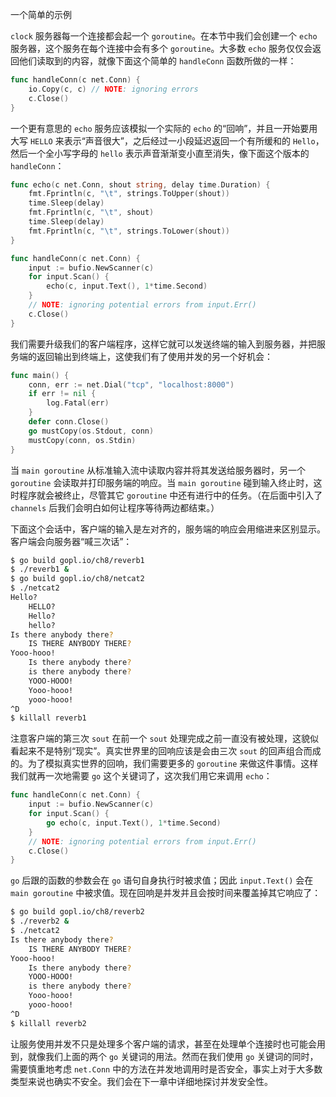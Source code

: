 
一个简单的示例

`clock` 服务器每一个连接都会起一个 `goroutine`。在本节中我们会创建一个 `echo` 服务器，这个服务在每个连接中会有多个 `goroutine`。大多数 `echo` 服务仅仅会返回他们读取到的内容，就像下面这个简单的 `handleConn` 函数所做的一样：

```go
func handleConn(c net.Conn) {
    io.Copy(c, c) // NOTE: ignoring errors
    c.Close()
}
```

一个更有意思的 `echo` 服务应该模拟一个实际的 `echo` 的“回响”，并且一开始要用大写 `HELLO` 来表示“声音很大”，之后经过一小段延迟返回一个有所缓和的 `Hello`，然后一个全小写字母的 `hello` 表示声音渐渐变小直至消失，像下面这个版本的 `handleConn`：

```go
func echo(c net.Conn, shout string, delay time.Duration) {
    fmt.Fprintln(c, "\t", strings.ToUpper(shout))
    time.Sleep(delay)
    fmt.Fprintln(c, "\t", shout)
    time.Sleep(delay)
    fmt.Fprintln(c, "\t", strings.ToLower(shout))
}

func handleConn(c net.Conn) {
    input := bufio.NewScanner(c)
    for input.Scan() {
        echo(c, input.Text(), 1*time.Second)
    }
    // NOTE: ignoring potential errors from input.Err()
    c.Close()
}
```

我们需要升级我们的客户端程序，这样它就可以发送终端的输入到服务器，并把服务端的返回输出到终端上，这使我们有了使用并发的另一个好机会：

```go
func main() {
    conn, err := net.Dial("tcp", "localhost:8000")
    if err != nil {
        log.Fatal(err)
    }
    defer conn.Close()
    go mustCopy(os.Stdout, conn)
    mustCopy(conn, os.Stdin)
}
```

当 `main goroutine` 从标准输入流中读取内容并将其发送给服务器时，另一个 `goroutine` 会读取并打印服务端的响应。当 `main goroutine` 碰到输入终止时，这时程序就会被终止，尽管其它 `goroutine` 中还有进行中的任务。（在后面中引入了 `channels` 后我们会明白如何让程序等待两边都结束。）

下面这个会话中，客户端的输入是左对齐的，服务端的响应会用缩进来区别显示。 客户端会向服务器“喊三次话”：

```sh
$ go build gopl.io/ch8/reverb1
$ ./reverb1 &
$ go build gopl.io/ch8/netcat2
$ ./netcat2
Hello?
    HELLO?
    Hello?
    hello?
Is there anybody there?
    IS THERE ANYBODY THERE?
Yooo-hooo!
    Is there anybody there?
    is there anybody there?
    YOOO-HOOO!
    Yooo-hooo!
    yooo-hooo!
^D
$ killall reverb1
```

注意客户端的第三次 `sout` 在前一个 `sout` 处理完成之前一直没有被处理，这貌似看起来不是特别“现实”。真实世界里的回响应该是会由三次 `sout` 的回声组合而成的。为了模拟真实世界的回响，我们需要更多的 `goroutine` 来做这件事情。这样我们就再一次地需要 `go` 这个关键词了，这次我们用它来调用 `echo`：

```go
func handleConn(c net.Conn) {
    input := bufio.NewScanner(c)
    for input.Scan() {
        go echo(c, input.Text(), 1*time.Second)
    }
    // NOTE: ignoring potential errors from input.Err()
    c.Close()
}
```

`go` 后跟的函数的参数会在 `go` 语句自身执行时被求值；因此 `input.Text()` 会在 `main goroutine` 中被求值。现在回响是并发并且会按时间来覆盖掉其它响应了：

```sh
$ go build gopl.io/ch8/reverb2
$ ./reverb2 &
$ ./netcat2
Is there anybody there?
    IS THERE ANYBODY THERE?
Yooo-hooo!
    Is there anybody there?
    YOOO-HOOO!
    is there anybody there?
    Yooo-hooo!
    yooo-hooo!
^D
$ killall reverb2
```

让服务使用并发不只是处理多个客户端的请求，甚至在处理单个连接时也可能会用到，就像我们上面的两个 `go` 关键词的用法。然而在我们使用 `go` 关键词的同时，需要慎重地考虑 `net.Conn` 中的方法在并发地调用时是否安全，事实上对于大多数类型来说也确实不安全。我们会在下一章中详细地探讨并发安全性。